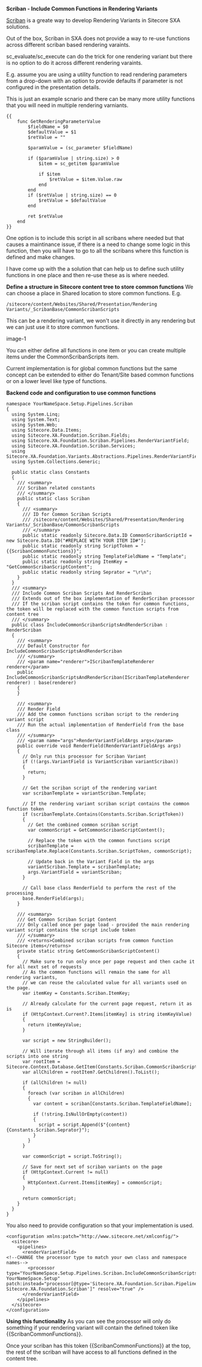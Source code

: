 **Scriban - Include Common Functions in Rendering Variants**

[Scriban](https://github.com/scriban/scriban/blob/master/doc/language.md) is a greate way to develop Rendering Variants in Sitecore SXA solutions.

Out of the box, Scriban in SXA does not provide a way to re-use functions across different scriban based rendering varaints.

sc_evaluate/sc_execute can do the trick for one rendering variant but there is no option to do it across different rendering varaints.

E.g. assume you are using a utility function to read rendering parameters from a drop-down with an option to provide defaults if parameter is not configured in the presentation details.

This is just an example scnario and there can be many more utility functions that you will need in multiple rendering varniants.

```
{{
    func GetRenderingParameterValue
        $fieldName = $0
        $defaultValue = $1
        $retValue = ""
       
        $paramValue = (sc_parameter $fieldName)

        if ($paramValue | string.size) > 0
            $item = sc_getitem $paramValue
           
            if $item
                $retValue = $item.Value.raw
            end
        end
        if ($retValue | string.size) == 0
            $retValue = $defaultValue
        end

        ret $retValue
    end
}}
```

One option is to include this script in all scribans where needed but that causes a maintinance issue, 
if there is a need to change some logic in this function, then you will have to go to all the scribans where this function is defined and make changes.

I have come up with the a solution that can help us to define such utility functions in one place and then re-use these as is where needed.

**Define a structure in Sitecore content tree to store common functions**
We can choose a place in Shared location to store common functions. E.g.

`/sitecore/content/Websites/Shared/Presentation/Rendering Variants/_ScribanBase/CommonScribanScripts`

This can be a rendering variant, we won't use it directly in any rendering but we can just use it to store common functions. 

image-1

You can either define all functions in one item or you can create multiple items under the CommonScribanScripts item.

Current implementation is for global common functions but the same concept can be extended to either do Tenant/Site based common functions or on a lower level like type of functions. 

**Backend code and configuration to use common functions**
```
namespace YourNameSpace.Setup.Pipelines.Scriban
{
  using System.Linq;
  using System.Text;
  using System.Web;
  using Sitecore.Data.Items;
  using Sitecore.XA.Foundation.Scriban.Fields;
  using Sitecore.XA.Foundation.Scriban.Pipelines.RenderVariantField;
  using Sitecore.XA.Foundation.Scriban.Services;
  using Sitecore.XA.Foundation.Variants.Abstractions.Pipelines.RenderVariantField;
  using System.Collections.Generic;

  public static class Constants
  {
    /// <summary>
    /// Scriban related constants
    /// </summary>
    public static class Scriban
    {
      /// <summary>
      /// ID for Common Scriban Scripts
      /// /sitecore/content/Websites/Shared/Presentation/Rendering Variants/_ScribanBase/CommonScribanScripts
      /// </summary>
      public static readonly Sitecore.Data.ID CommonScribanScriptId = new Sitecore.Data.ID("#REPLACE WITH YOUR ITEM ID#");
      public static readonly string ScriptToken = "{{ScribanCommonFunctions}}";
      public static readonly string TemplateFieldName = "Template";
      public static readonly string ItemKey = "GetCommonScribanScriptContent";
      public static readonly string Seprator = "\r\n";
    }
  }
  /// <summary>
  /// Include Common Scriban Scripts And RenderScriban
  /// Extends out of the box implementation of RenderScriban processor
  /// If the scriban script contains the token for common functions, the token will be replaced with the common function scripts from content tree 
  /// </summary>
  public class IncludeCommonScribanScriptsAndRenderScriban : RenderScriban
  {
    /// <summary>
    /// Default Constructor for IncludeCommonScribanScriptsAndRenderScriban
    /// </summary>
    /// <param name="renderer">IScribanTemplateRenderer renderer</param>
    public IncludeCommonScribanScriptsAndRenderScriban(IScribanTemplateRenderer renderer) : base(renderer)
    {
    }

    /// <summary>
    /// Render Field
    /// Add the common functions scriban script to the rendering variant script
    /// Run the actual implementation of RenderField from the base class
    /// </summary>
    /// <param name="args">RenderVariantFieldArgs args</param>
    public override void RenderField(RenderVariantFieldArgs args)
    {
      // Only run this processor for Scriban Variant
      if (!(args.VariantField is VariantScriban variantScriban))
      {
        return;
      }

      // Get the scriban script of the rendering variant
      var scribanTemplate = variantScriban.Template;

      // If the rendering variant scriban script contains the common function token
      if (scribanTemplate.Contains(Constants.Scriban.ScriptToken))
      {
        // Get the combined common scriban script
        var commonScript = GetCommonScribanScriptContent();

        // Replace the token with the common functions script
        scribanTemplate = scribanTemplate.Replace(Constants.Scriban.ScriptToken, commonScript);

        // Update back in the Variant Field in the args 
        variantScriban.Template = scribanTemplate;
        args.VariantField = variantScriban;
      }

      // Call base class RenderField to perform the rest of the processing
      base.RenderField(args);
    }

    /// <summary>
    /// Get Common Scriban Script Content
    /// Only called once per page load - provided the main rendering variant script contains the script include token
    /// </summary>
    /// <returns>Combined scriban scripts from common function Sitecore items</returns>
    private static string GetCommonScribanScriptContent()
    {
      // Make sure to run only once per page request and then cache it for all next set of requests
      // As the common functions will remain the same for all rendering variants,
      // we can reuse the calculated value for all variants used on the page.
      var itemKey = Constants.Scriban.ItemKey;

      // Already calculate for the current page request, return it as is
      if (HttpContext.Current?.Items[itemKey] is string itemKeyValue)
      {
        return itemKeyValue;
      }

      var script = new StringBuilder();

      // Will iterate through all items (if any) and combine the scripts into one string
      var rootItem = Sitecore.Context.Database.GetItem(Constants.Scriban.CommonScribanScriptId);
      var allChildren = rootItem?.GetChildren().ToList();

      if (allChildren != null)
      {
        foreach (var scriban in allChildren)
        {
          var content = scriban[Constants.Scriban.TemplateFieldName];

          if (!string.IsNullOrEmpty(content))
          {
            script = script.Append($"{content}{Constants.Scriban.Seprator}");
          }
        }
      }

      var commonScript = script.ToString();

      // Save for next set of scriban variants on the page
      if (HttpContext.Current != null)
      {
        HttpContext.Current.Items[itemKey] = commonScript;
      }

      return commonScript;
    }
  }
}
```
You also need to provide configuration so that your implementation is used.

```
<configuration xmlns:patch="http://www.sitecore.net/xmlconfig/">
  <sitecore>
    <pipelines>
      <renderVariantField>
<!--CHANGE the processor type to match your own class and namespace names-->
        <processor type="YourNameSpace.Setup.Pipelines.Scriban.IncludeCommonScribanScriptsAndRenderScriban, YourNameSpace.Setup" patch:instead="processor[@type='Sitecore.XA.Foundation.Scriban.Pipelines.RenderVariantField.RenderScriban, Sitecore.XA.Foundation.Scriban']" resolve="true" />
      </renderVariantField>
    </pipelines>
  </sitecore>
</configuration>
```

**Using this functionality**
As you can see the processor will only do something if your rendering variant will contain the defined token like {{ScribanCommonFunctions}}.

Once your scriban has this token {{ScribanCommonFunctions}} at the top, the rest of the scriban will have access to all functions defined in the content tree. 
